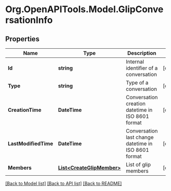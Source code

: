 
# Org.OpenAPITools.Model.GlipConversationInfo

## Properties

Name | Type | Description | Notes
------------ | ------------- | ------------- | -------------
**Id** | **string** | Internal identifier of a conversation | [optional] 
**Type** | **string** | Type of a conversation | [optional] 
**CreationTime** | **DateTime** | Conversation creation datetime in ISO 8601 format | [optional] 
**LastModifiedTime** | **DateTime** | Conversation last change datetime in ISO 8601 format | [optional] 
**Members** | [**List&lt;CreateGlipMember&gt;**](CreateGlipMember.md) | List of glip members | [optional] 

[[Back to Model list]](../README.md#documentation-for-models)
[[Back to API list]](../README.md#documentation-for-api-endpoints)
[[Back to README]](../README.md)

